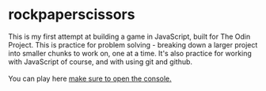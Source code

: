 # rockpaperscissors

This is my first attempt at building a game in JavaScript, built for The Odin Project. 
This is practice for problem solving - breaking down a larger project into smaller chunks to work on, one at a time. It's also practice for working with JavaScript of course, and with using git and github. <br>
<br>
You can play here <a href="https://mchlol.github.io/rockpaperscissors/"> make sure to open the console.</a>